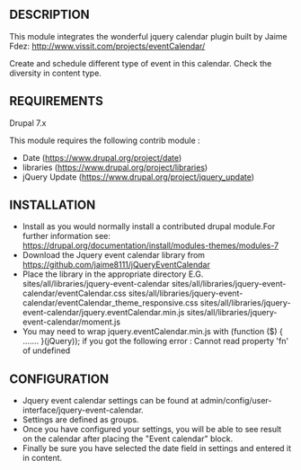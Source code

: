 DESCRIPTION
-----------
This module integrates the wonderful jquery calendar plugin built by Jaime Fdez:
http://www.vissit.com/projects/eventCalendar/

Create and schedule different type of event in this calendar.
Check the diversity in content type.

REQUIREMENTS
------------
Drupal 7.x

This module requires the following contrib module :
 *  Date (https://www.drupal.org/project/date)
 *  libraries (https://www.drupal.org/project/libraries)
 *  jQuery Update (https://www.drupal.org/project/jquery_update)



INSTALLATION
------------
 *  Install as you would normally install a contributed drupal module.For further information see:
    https://drupal.org/documentation/install/modules-themes/modules-7
 *  Download the Jquery event calendar library from https://github.com/jaime8111/jQueryEventCalendar
 *  Place the library in the appropriate directory E.G.
    sites/all/libraries/jquery-event-calendar
    sites/all/libraries/jquery-event-calendar/eventCalendar.css
    sites/all/libraries/jquery-event-calendar/eventCalendar_theme_responsive.css
    sites/all/libraries/jquery-event-calendar/jquery.eventCalendar.min.js
	sites/all/libraries/jquery-event-calendar/moment.js
 *  You may need to wrap jquery.eventCalendar.min.js with (function ($) { ....... }(jQuery)); 
    if you got the following error : Cannot read property 'fn' of undefined




CONFIGURATION
-------------
 *  Jquery event calendar settings can be found at admin/config/user-interface/jquery-event-calendar.
 *  Settings are defined as groups.
 *  Once you have configured your settings, you will be able to see result on the calendar after placing the "Event calendar" block.
 *  Finally be sure you have selected the date field in settings and entered it in content.

